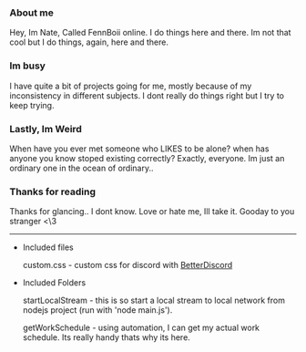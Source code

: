 <!---
- 👋 Hi, I’m @FennBoii
- 👀 I’m interested in ...
- 🌱 I’m currently learning ...
- 💞️ I’m looking to collaborate on ...
- 📫 How to reach me ...

FennBoii/FennBoii is a ✨ special ✨ repository because its `README.md` (this file) appears on your GitHub profile.
You can click the Preview link to take a look at your changes.
--->

<h3>About me</h3>
Hey, Im Nate, Called FennBoii online. I do things here and there. Im not that cool but I do things, again, here and there.
<!-- V1. Hey, I'm FennBoii but I usually go by Fennec and my real name is 'Nathan'. I'm all over the place but I don't bite so if you want me to do anything for you just ask and I'll try my best to help you! I do a lot of hobby stuff and projects on the side involving unity and nodejs mostly. I'm open to talk about anything and open to meeting new people and talking infront if them, i'll be prepared and presentable. -->
<!-- V0. Hey, I'm FennBoii but I usually go by Fennec and my real name is 'Nathan'. I'm all over the place but I don't bite so if you want me to do anything for you just ask and I'll try my best to help you! I honestly dont have a lot of connections so that makes me some kind of loner without a lover, im also ***Asexual***, Im open to talk about anything though and open to meeting new people and talking infront if them, i wont be scared. -->

<!-- <h2>Im Invested</h2> -->
<!-- V1. I currently am working towards a proper job and some kind if computer science career. I'm not only working towards two ceritfications, i'm interested in different programming languages as well which I do as a hobby; These include python, Javascript(both for webdev and nodejs), and a little more than the basics of C#! I work on unity projects and have a bit of experience with the engine and all of it's workarounds. I also've got the handle of blender recently so I've been messing with it and I think I've got the handle enough to make something awesome! -->
<!-- V0. I currently am working towards a proper job and some kind if computer science future!
I'm not only working towards my ceritfications, i'm interested in different programming languages as my hobby; These include python, Javascript(both for webdev and nodejs), html, css, and a little more than the basics of C#.. I know a few more but i wont add them because im not a even a beginner in them. I love to learn new things and i also have **learning binary** on my bucket list so ill get to that eventually. -->

<h3>Im busy</h3>
I have quite a bit of projects going for me, mostly because of my inconsistency in different subjects. I dont really do things right but I try to keep trying.
<!-- V1. I can be very creative at times and present very interesting ideas, I've got quite a few projects Im currently working on as well, specifically for vrchat. I've also got some other projects that aren't realted to game engines at all and that I just do in my free time but those aren't that important. I've got a ton of ideas, some interesting, some uncanny but I've got quite the endless projects I can work on but I don't have quite have the time I'd like to so maybe I can work for someone who's got a REAL idea for a project and maybe  I can help it become something BIG! -->
<!-- V0. I've got quite a list of ideas i can share if you do reach out about a few different things. You can suggest a topic and ill bring an idea on the table in less than a minute, it'll probably already have been created but if given enough time, ill present to you something inspiring. (top a week)
Im not afraid to ask for help, ill quickly ask got help if my list of processes are unable to fix the problem. Why? Its because if you don't ask fir help, youll waste company time. -->

<h3>Lastly, Im Weird</h3>
When have you ever met someone who LIKES to be alone? when has anyone you know stoped existing correctly? Exactly, everyone. Im just an ordinary one in the ocean of ordinary..
<!-- V1. I do currently have a STRONG position working at pavillions currently but I plan to leave, to start my career journey and find my place. I've got quite a bit of experience in some areas and I plan to utilize them at my fullest! I've got a lot of projects I'd like to work on but anything you need, I'm right there with you.
I don't have a really tight schedule, it's more-so packed with duties but I'm ready to pursue my future at full speed. -->
<!--V0. I do already have a job working in a **deli at a pavillions** but i'm looking to leave and pursue **literally any** position available even if it isn't a paid position just so i can build my knowledge of how these 1s and 0s work. -->


<h3>Thanks for reading</h3>
Thanks for glancing.. I dont know. Love or hate me, Ill take it. Gooday to you stranger <\3
<!-- V1. Thanks for reading this little **about me**, I've got a lot to work on but I'm always learning, always improving. I'd love to work along side you, see what your up to, and help make your dreams become a reality! I hope you have a lovely day, **thank you**. *You can reach me on discord with the tag 'fennboii' I'm overlyfriendy and I don't bite.* -->
<!-- V0. This was a little about me, ive got quite a passion for computer science and everything within it. Im learning everyday willingly and ive probably touched a little bit of every part of the spectrum of the **computer science** field.

<h5>Anyway, Thanks for talking the time to read this and i hope you have a good **morning**.</h5> -->

<hr />

- Included files

    custom.css - custom css for discord with <a href="https://betterdiscord.app/" target="_blank" rel="noopener noreferrer">BetterDiscord</a>

- Included Folders
    
    startLocalStream - this is so start a local stream to local network from nodejs project (run with 'node main.js').

    getWorkSchedule - using automation, I can get my actual work schedule. Its really handy thats why its here.